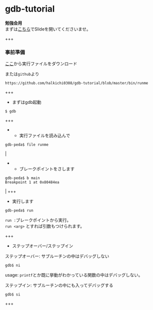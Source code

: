 # gdb-tutorial

**勉強会用**  
まずは[こちら](https://gitpitch.com/halkichi0308/gdb-tutorial)でSlideを開いてくださいませ。

+++
### 事前準備 ###
[ここ](https://github.com/halkichi0308/gdb-tutorial/raw/master/bin/runme)から実行ファイルをダウンロード

または`github`より
``` url
https://github.com/halkichi0308/gdb-tutorial/blob/master/bin/runme
```


+++
* まずはgdb起動
```
$ gdb
```

+++
- * 実行ファイルを読み込んで
```
gdb-peda$ file runme
```
|

- * ブレークポイントをさします
```
gdb-peda$ b main
Breakpoint 1 at 0x80484ea
```
|
+++
* 実行します
```
gdb-peda$ run
```
`run :`ブレークポイントから実行。  
`run <arg>` とすれば引数もつけられます。  

+++
* ステップオーバー/ステップイン  

ステップオーバー: サブルーチンの中はデバッグしない
```
gdb$ ni
```
usage: `printf`とか既に挙動がわかっている関数の中はデバッグしない。


ステップイン: サブルーチンの中にも入ってデバッグする  
```
gdb$ si
```
+++
